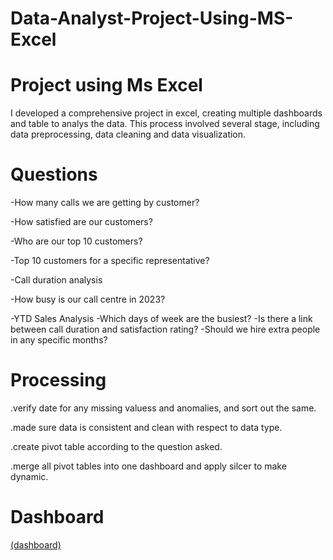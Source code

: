 # Data-Analyst-Project-Using-MS-Excel
# Project using Ms Excel

I developed a comprehensive project in excel, creating multiple dashboards and table to analys the data. This process involved several stage, including data preprocessing, data cleaning and data visualization.

# Questions

-How many calls we are getting by customer?

-How satisfied are our customers?

-Who are our top 10 customers?

-Top 10 customers for a specific representative?

-Call duration analysis

-How busy is our call centre in 2023?

-YTD Sales Analysis
-Which days of week are the busiest?
-Is there a link between call duration and satisfaction rating?
-Should we hire extra people in any specific months?

# Processing

.verify date for any missing valuess and anomalies, and sort out the same.

.made sure data is consistent and clean with respect to data type.

.create pivot table according to the question asked.

.merge all pivot tables into one dashboard and apply silcer to make dynamic.

# Dashboard
[(dashboard)](https://github.com/sanjay17012002/Data-Analyst-Project-Using-MS-Excel/blob/main/dashboard.jpeg)

